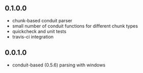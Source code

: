 0.1.0.0
-------

- chunk-based conduit parser
- small number of conduit functions for different chunk types
- quickcheck and unit tests
- travis-ci integration

0.0.1.0
-------

- conduit-based (0.5.6) parsing with windows
